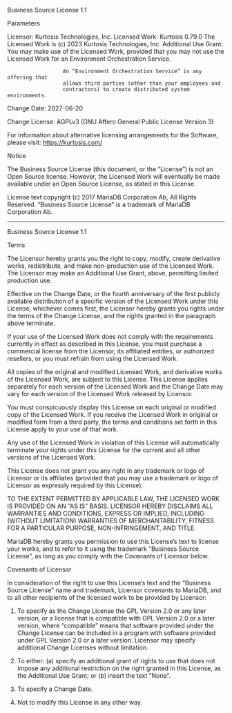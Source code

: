 Business Source License 1.1

Parameters

Licensor:             Kurtosis Technologies, Inc.
Licensed Work:        Kurtosis 0.79.0
The Licensed Work is (c) 2023 Kurtosis Technologies, Inc.
Additional Use Grant: You may make use of the Licensed Work, provided that
you may not use the Licensed Work for an Environment Orchestration Service.

                      An “Environment Orchestration Service” is any offering that
                      allows third parties (other than your employees and
                      contractors) to create distributed system environments.

Change Date:          2027-06-20

Change License:       AGPLv3 (GNU Affero General Public License Version 3)

For information about alternative licensing arrangements for the Software,
please visit: https://kurtosis.com/

Notice

The Business Source License (this document, or the “License”) is not an Open
Source license. However, the Licensed Work will eventually be made available
under an Open Source License, as stated in this License.

License text copyright (c) 2017 MariaDB Corporation Ab, All Rights Reserved.
“Business Source License” is a trademark of MariaDB Corporation Ab.

-----------------------------------------------------------------------------

Business Source License 1.1

Terms

The Licensor hereby grants you the right to copy, modify, create derivative
works, redistribute, and make non-production use of the Licensed Work. The
Licensor may make an Additional Use Grant, above, permitting limited
production use.

Effective on the Change Date, or the fourth anniversary of the first publicly
available distribution of a specific version of the Licensed Work under this
License, whichever comes first, the Licensor hereby grants you rights under
the terms of the Change License, and the rights granted in the paragraph
above terminate.

If your use of the Licensed Work does not comply with the requirements
currently in effect as described in this License, you must purchase a
commercial license from the Licensor, its affiliated entities, or authorized
resellers, or you must refrain from using the Licensed Work.

All copies of the original and modified Licensed Work, and derivative works
of the Licensed Work, are subject to this License. This License applies
separately for each version of the Licensed Work and the Change Date may vary
for each version of the Licensed Work released by Licensor.

You must conspicuously display this License on each original or modified copy
of the Licensed Work. If you receive the Licensed Work in original or
modified form from a third party, the terms and conditions set forth in this
License apply to your use of that work.

Any use of the Licensed Work in violation of this License will automatically
terminate your rights under this License for the current and all other
versions of the Licensed Work.

This License does not grant you any right in any trademark or logo of
Licensor or its affiliates (provided that you may use a trademark or logo of
Licensor as expressly required by this License).

TO THE EXTENT PERMITTED BY APPLICABLE LAW, THE LICENSED WORK IS PROVIDED ON
AN “AS IS” BASIS. LICENSOR HEREBY DISCLAIMS ALL WARRANTIES AND CONDITIONS,
EXPRESS OR IMPLIED, INCLUDING (WITHOUT LIMITATION) WARRANTIES OF
MERCHANTABILITY, FITNESS FOR A PARTICULAR PURPOSE, NON-INFRINGEMENT, AND
TITLE.

MariaDB hereby grants you permission to use this License’s text to license
your works, and to refer to it using the trademark “Business Source License”,
as long as you comply with the Covenants of Licensor below.

Covenants of Licensor

In consideration of the right to use this License’s text and the “Business
Source License” name and trademark, Licensor covenants to MariaDB, and to all
other recipients of the licensed work to be provided by Licensor:

1. To specify as the Change License the GPL Version 2.0 or any later version,
   or a license that is compatible with GPL Version 2.0 or a later version,
   where “compatible” means that software provided under the Change License can
   be included in a program with software provided under GPL Version 2.0 or a
   later version. Licensor may specify additional Change Licenses without
   limitation.

2. To either: (a) specify an additional grant of rights to use that does not
   impose any additional restriction on the right granted in this License, as
   the Additional Use Grant; or (b) insert the text “None”.

3. To specify a Change Date.

4. Not to modify this License in any other way.